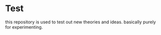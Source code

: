 # Test
this repository is used to test out new theories and ideas. basically purely for experimenting.
